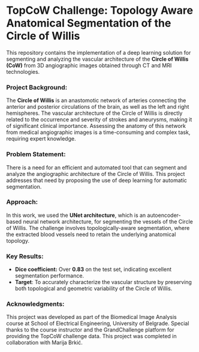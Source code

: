 # TopCoW Challenge: Topology Aware Anatomical Segmentation of the Circle of Willis

This repository contains the implementation of a deep learning solution for segmenting and analyzing the vascular architecture of the **Circle of Willis (CoW)** from 3D angiographic images obtained through CT and MRI technologies.

### Project Background:
The **Circle of Willis** is an anastomotic network of arteries connecting the anterior and posterior circulations of the brain, as well as the left and right hemispheres. The vascular architecture of the Circle of Willis is directly related to the occurrence and severity of strokes and aneurysms, making it of significant clinical importance. Assessing the anatomy of this network from medical angiographic images is a time-consuming and complex task, requiring expert knowledge.

### Problem Statement:
There is a need for an efficient and automated tool that can segment and analyze the angiographic architecture of the Circle of Willis. This project addresses that need by proposing the use of deep learning for automatic segmentation.

### Approach:
In this work, we used the **UNet architecture**, which is an autoencoder-based neural network architecture, for segmenting the vessels of the Circle of Willis. The challenge involves topologically-aware segmentation, where the extracted blood vessels need to retain the underlying anatomical topology.

### Key Results:
- **Dice coefficient:** Over **0.83** on the test set, indicating excellent segmentation performance.
- **Target**: To accurately characterize the vascular structure by preserving both topological and geometric variability of the Circle of Willis.

### Acknowledgments:
This project was developed as part of the Biomedical Image Analysis course at School of Electrical Engineering, University of Belgrade. Special thanks to the course instructor and the GrandChallenge platform for providing the TopCoW challenge data.
This project was completed in collaboration with Marija Brkić.
